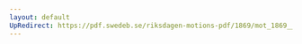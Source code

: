 ```yaml
---
layout: default
UpRedirect: https://pdf.swedeb.se/riksdagen-motions-pdf/1869/mot_1869__ak__00094/mot_1869__ak__00094_002.pdf
---
```

